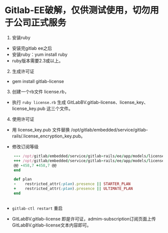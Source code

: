 # Gitlab-EE破解，仅供测试使用，切勿用于公司正式服务

1. 安装ruby

- 安装完gitlab ee之后
- 安装ruby：yum install ruby
- ruby版本需要2.3或以上。

2. 生成许可证

- gem install gitlab-license

3. 创建一个rb文件 license.rb，

- 执行 ```ruby license.rb``` 生成 GitLabBV.gitlab-license、license_key、license_key.pub 这三个文件。

4. 使用许可证

- 用 license_key.pub 文件替换 /opt/gitlab/embedded/service/gitlab-rails/.license_encryption_key.pub。

- 修改订阅等级

``` ruby
    --- /opt/gitlab/embedded/service/gitlab-rails/ee/app/models/license.rb
    +++ /opt/gitlab/embedded/service/gitlab-rails/ee/app/models/license.rb
    @@ -458,7 +458,7 @@
    end
    
    def plan
    -    restricted_attr(:plan).presence || STARTER_PLAN
    +    restricted_attr(:plan).presence || ULTIMATE_PLAN
    end
    
```

- ```gitlab-ctl restart``` 重启

- GitLabBV.gitlab-license 即是许可证，admim-subscription订阅页面上传GitLabBV.gitlab-license文本内容即可。
